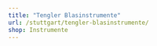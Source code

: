 ```yaml
---
title: "Tengler Blasinstrumente"
url: /stuttgart/tengler-blasinstrumente/
shop: Instrumente
---
```

